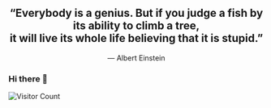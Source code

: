 <div align="center">
  <h2>
    “Everybody is a genius. But if you judge a fish by its ability to climb a tree,<br>it will live its whole life believing that it is stupid.”
  </h2>
  <p>― Albert Einstein</p>
</div>  

### Hi there 👋  
![Visitor Count](https://profile-counter.glitch.me/ColstonBod-oy/count.svg)


